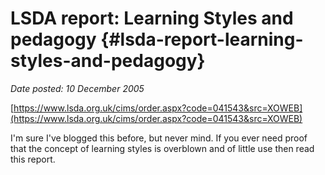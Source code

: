 # LSDA report: Learning Styles and pedagogy {#lsda-report-learning-styles-and-pedagogy}

_Date posted: 10 December 2005_

[https://www.lsda.org.uk/cims/order.aspx?code=041543&src=XOWEB](https://www.lsda.org.uk/cims/order.aspx?code=041543&src=XOWEB)

I'm sure I've blogged this before, but never mind. If you ever need proof that the concept of learning styles is overblown and of little use then read this report.